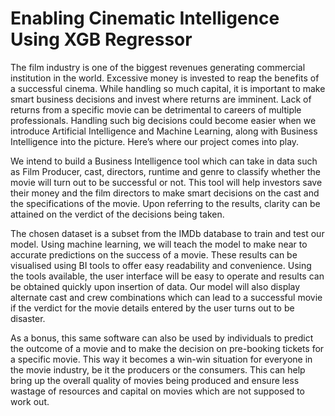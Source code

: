 # Enabling Cinematic Intelligence Using XGB Regressor
The film industry is one of the biggest revenues generating commercial institution in the world. Excessive money is invested to reap the benefits of a successful cinema. While handling so much capital, it is important to make smart business decisions and invest where returns are imminent. Lack of returns from a specific movie can be detrimental to careers of multiple professionals. Handling such big decisions could become easier when we introduce Artificial Intelligence and Machine Learning, along with Business Intelligence into the picture. Here’s where our project comes into play.

We intend to build a Business Intelligence tool which can take in data such as Film Producer, cast, directors, runtime and genre to classify whether the movie will turn out to be successful or not. This tool will help investors save their money and the film directors to make smart decisions on the cast and the specifications of the movie. Upon referring to the results, clarity can be attained on the verdict of the decisions being taken.

The chosen dataset is a subset from the IMDb database to train and test our model. Using machine learning, we will teach the model to make near to accurate predictions on the success of a movie. These results can be visualised using BI tools to offer easy readability and convenience. Using the tools available, the user interface will be easy to operate and results can be obtained quickly upon insertion of data.
Our model will also display alternate cast and crew combinations which can lead to a successful movie if the verdict for the movie details entered by the user turns out to be disaster.

As a bonus, this same software can also be used by individuals to predict the outcome of a movie and to make the decision on pre-booking tickets for a specific movie. This way it becomes a win-win situation for everyone in the movie industry, be it the producers or the consumers. This can help bring up the overall quality of movies being produced and ensure less wastage of resources and capital on movies which are not supposed to work out. 

